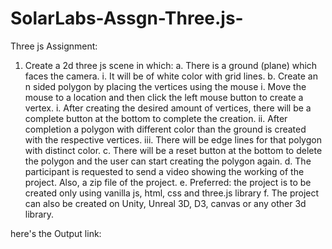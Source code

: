 # SolarLabs-Assgn-Three.js-

Three js Assignment: 
1.	Create a 2d three js scene in which:
a.	There is a ground (plane) which faces the camera.
i.	It will be of white color with grid lines.
b.	Create an n sided polygon by placing the vertices using the mouse
i.	Move the mouse to a location and then click the left mouse button to create a vertex.
i.	After creating the desired amount of vertices, there will be a complete button at the bottom to complete the creation.
ii.	After completion a polygon with different color than the ground is created with the respective vertices.
iii.	There will be edge lines for that polygon with distinct color.
c.	There will be a reset button at the bottom to delete the polygon and the user can start creating the polygon again. 
d.	The participant is requested to send a video showing the working of the project. Also, a zip file of the project.
e.	Preferred: the project is to be created only using vanilla js, html, css and three.js library 
f.	The project can also be created on Unity, Unreal 3D, D3, canvas or any other 3d library.

here's the Output link: 

